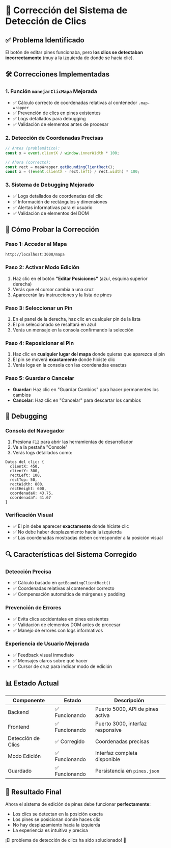 # 🔧 Corrección del Sistema de Detección de Clics

## ✅ Problema Identificado
El botón de editar pines funcionaba, pero **los clics se detectaban incorrectamente** (muy a la izquierda de donde se hacía clic).

## 🛠️ Correcciones Implementadas

### 1. **Función `manejarClicMapa` Mejorada**
- ✅ Cálculo correcto de coordenadas relativas al contenedor `.map-wrapper`
- ✅ Prevención de clics en pines existentes
- ✅ Logs detallados para debugging
- ✅ Validación de elementos antes de procesar

### 2. **Detección de Coordenadas Precisas**
```javascript
// Antes (problemático):
const x = event.clientX / window.innerWidth * 100;

// Ahora (correcto):
const rect = mapWrapper.getBoundingClientRect();
const x = ((event.clientX - rect.left) / rect.width) * 100;
```

### 3. **Sistema de Debugging Mejorado**
- ✅ Logs detallados de coordenadas del clic
- ✅ Información de rectángulos y dimensiones
- ✅ Alertas informativas para el usuario
- ✅ Validación de elementos del DOM

## 🎯 Cómo Probar la Corrección

### Paso 1: Acceder al Mapa
```
http://localhost:3000/mapa
```

### Paso 2: Activar Modo Edición
1. Haz clic en el botón **"Editar Posiciones"** (azul, esquina superior derecha)
2. Verás que el cursor cambia a una cruz
3. Aparecerán las instrucciones y la lista de pines

### Paso 3: Seleccionar un Pin
1. En el panel de la derecha, haz clic en cualquier pin de la lista
2. El pin seleccionado se resaltará en azul
3. Verás un mensaje en la consola confirmando la selección

### Paso 4: Reposicionar el Pin
1. Haz clic en **cualquier lugar del mapa** donde quieras que aparezca el pin
2. El pin se moverá **exactamente** donde hiciste clic
3. Verás logs en la consola con las coordenadas exactas

### Paso 5: Guardar o Cancelar
- **Guardar**: Haz clic en "Guardar Cambios" para hacer permanentes los cambios
- **Cancelar**: Haz clic en "Cancelar" para descartar los cambios

## 🐛 Debugging

### Consola del Navegador
1. Presiona `F12` para abrir las herramientas de desarrollador
2. Ve a la pestaña "Console"
3. Verás logs detallados como:
```
Datos del clic: {
  clientX: 450,
  clientY: 300,
  rectLeft: 100,
  rectTop: 50,
  rectWidth: 800,
  rectHeight: 600,
  coordenadaX: 43.75,
  coordenadaY: 41.67
}
```

### Verificación Visual
- ✅ El pin debe aparecer **exactamente** donde hiciste clic
- ✅ No debe haber desplazamiento hacia la izquierda
- ✅ Las coordenadas mostradas deben corresponder a la posición visual

## 🔍 Características del Sistema Corregido

### Detección Precisa
- ✅ Cálculo basado en `getBoundingClientRect()`
- ✅ Coordenadas relativas al contenedor correcto
- ✅ Compensación automática de márgenes y padding

### Prevención de Errores
- ✅ Evita clics accidentales en pines existentes
- ✅ Validación de elementos DOM antes de procesar
- ✅ Manejo de errores con logs informativos

### Experiencia de Usuario Mejorada
- ✅ Feedback visual inmediato
- ✅ Mensajes claros sobre qué hacer
- ✅ Cursor de cruz para indicar modo de edición

## 📊 Estado Actual

| Componente | Estado | Descripción |
|------------|--------|-------------|
| Backend | ✅ Funcionando | Puerto 5000, API de pines activa |
| Frontend | ✅ Funcionando | Puerto 3000, interfaz responsive |
| Detección de Clics | ✅ Corregido | Coordenadas precisas |
| Modo Edición | ✅ Funcionando | Interfaz completa disponible |
| Guardado | ✅ Funcionando | Persistencia en `pines.json` |

## 🎉 Resultado Final

Ahora el sistema de edición de pines debe funcionar **perfectamente**:
- Los clics se detectan en la posición exacta
- Los pines se posicionan donde haces clic
- No hay desplazamiento hacia la izquierda
- La experiencia es intuitiva y precisa

¡El problema de detección de clics ha sido solucionado! 🎯

